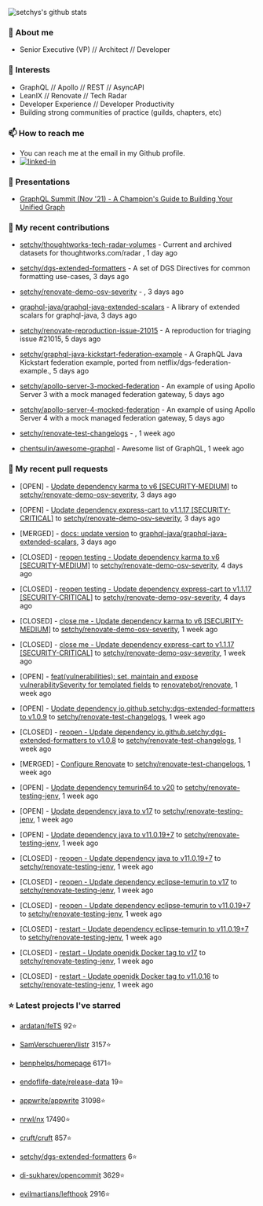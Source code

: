 <p align="left">
  <img src="https://github-readme-stats.vercel.app/api?username=setchy&show_icons=true&theme=algolia&count_private=true" alt="setchys's github stats">
</p>

### 📖 About me

- Senior Executive (VP) // Architect // Developer

### 🔭 Interests

- GraphQL // Apollo // REST // AsyncAPI
- LeanIX // Renovate // Tech Radar
- Developer Experience // Developer Productivity
- Building strong communities of practice (guilds, chapters, etc)

### 📫 How to reach me

- You can reach me at the email in my Github profile.
- [<img alt="linked-in" src="https://img.shields.io/badge/linkedin-%230077B5.svg?&style=for-the-badge&logo=linkedin&logoColor=white" />](https://www.linkedin.com/in/adamsetch)

### 🎤 Presentations

- [GraphQL Summit (Nov '21) - A Champion's Guide to Building Your Unified Graph](https://www.apollographql.com/events/roundtable/graphql-summit-november-2021/a-champions-guide-to-building-your-unified-graph)

### 🚀 My recent contributions



- [setchy/thoughtworks-tech-radar-volumes](https://github.com/setchy/thoughtworks-tech-radar-volumes) - Current and archived datasets for thoughtworks.com/radar , 1 day ago

- [setchy/dgs-extended-formatters](https://github.com/setchy/dgs-extended-formatters) - A set of DGS Directives for common formatting use-cases, 3 days ago

- [setchy/renovate-demo-osv-severity](https://github.com/setchy/renovate-demo-osv-severity) - , 3 days ago

- [graphql-java/graphql-java-extended-scalars](https://github.com/graphql-java/graphql-java-extended-scalars) - A library of extended scalars for graphql-java, 3 days ago

- [setchy/renovate-reproduction-issue-21015](https://github.com/setchy/renovate-reproduction-issue-21015) - A reproduction for triaging issue #21015, 5 days ago

- [setchy/graphql-java-kickstart-federation-example](https://github.com/setchy/graphql-java-kickstart-federation-example) - A GraphQL Java Kickstart federation example, ported from netflix/dgs-federation-example., 5 days ago

- [setchy/apollo-server-3-mocked-federation](https://github.com/setchy/apollo-server-3-mocked-federation) - An example of using Apollo Server 3 with a mock managed federation gateway, 5 days ago

- [setchy/apollo-server-4-mocked-federation](https://github.com/setchy/apollo-server-4-mocked-federation) - An example of using Apollo Server 4 with a mock managed federation gateway, 5 days ago

- [setchy/renovate-test-changelogs](https://github.com/setchy/renovate-test-changelogs) - , 1 week ago

- [chentsulin/awesome-graphql](https://github.com/chentsulin/awesome-graphql) - Awesome list of GraphQL, 1 week ago

### 🎉 My recent pull requests



- [OPEN] - [Update dependency karma to v6 [SECURITY-MEDIUM]](https://github.com/setchy/renovate-demo-osv-severity/pull/7) to [setchy/renovate-demo-osv-severity](https://github.com/setchy/renovate-demo-osv-severity), 3 days ago

- [OPEN] - [Update dependency express-cart to v1.1.17 [SECURITY-CRITICAL]](https://github.com/setchy/renovate-demo-osv-severity/pull/6) to [setchy/renovate-demo-osv-severity](https://github.com/setchy/renovate-demo-osv-severity), 3 days ago

- [MERGED] - [docs: update version](https://github.com/graphql-java/graphql-java-extended-scalars/pull/106) to [graphql-java/graphql-java-extended-scalars](https://github.com/graphql-java/graphql-java-extended-scalars), 3 days ago

- [CLOSED] - [reopen testing - Update dependency karma to v6 [SECURITY-MEDIUM]](https://github.com/setchy/renovate-demo-osv-severity/pull/5) to [setchy/renovate-demo-osv-severity](https://github.com/setchy/renovate-demo-osv-severity), 4 days ago

- [CLOSED] - [reopen testing - Update dependency express-cart to v1.1.17 [SECURITY-CRITICAL]](https://github.com/setchy/renovate-demo-osv-severity/pull/4) to [setchy/renovate-demo-osv-severity](https://github.com/setchy/renovate-demo-osv-severity), 4 days ago

- [CLOSED] - [close me - Update dependency karma to v6 [SECURITY-MEDIUM]](https://github.com/setchy/renovate-demo-osv-severity/pull/2) to [setchy/renovate-demo-osv-severity](https://github.com/setchy/renovate-demo-osv-severity), 1 week ago

- [CLOSED] - [close me - Update dependency express-cart to v1.1.17 [SECURITY-CRITICAL]](https://github.com/setchy/renovate-demo-osv-severity/pull/1) to [setchy/renovate-demo-osv-severity](https://github.com/setchy/renovate-demo-osv-severity), 1 week ago

- [OPEN] - [feat(vulnerabilities): set, maintain and expose vulnerabilitySeverity for templated fields](https://github.com/renovatebot/renovate/pull/21939) to [renovatebot/renovate](https://github.com/renovatebot/renovate), 1 week ago

- [OPEN] - [Update dependency io.github.setchy:dgs-extended-formatters to v1.0.9](https://github.com/setchy/renovate-test-changelogs/pull/3) to [setchy/renovate-test-changelogs](https://github.com/setchy/renovate-test-changelogs), 1 week ago

- [CLOSED] - [reopen - Update dependency io.github.setchy:dgs-extended-formatters to v1.0.8](https://github.com/setchy/renovate-test-changelogs/pull/2) to [setchy/renovate-test-changelogs](https://github.com/setchy/renovate-test-changelogs), 1 week ago

- [MERGED] - [Configure Renovate](https://github.com/setchy/renovate-test-changelogs/pull/1) to [setchy/renovate-test-changelogs](https://github.com/setchy/renovate-test-changelogs), 1 week ago

- [OPEN] - [Update dependency temurin64 to v20](https://github.com/setchy/renovate-testing-jenv/pull/17) to [setchy/renovate-testing-jenv](https://github.com/setchy/renovate-testing-jenv), 1 week ago

- [OPEN] - [Update dependency java to v17](https://github.com/setchy/renovate-testing-jenv/pull/16) to [setchy/renovate-testing-jenv](https://github.com/setchy/renovate-testing-jenv), 1 week ago

- [OPEN] - [Update dependency java to v11.0.19&#43;7](https://github.com/setchy/renovate-testing-jenv/pull/15) to [setchy/renovate-testing-jenv](https://github.com/setchy/renovate-testing-jenv), 1 week ago

- [CLOSED] - [reopen - Update dependency java to v11.0.19&#43;7](https://github.com/setchy/renovate-testing-jenv/pull/14) to [setchy/renovate-testing-jenv](https://github.com/setchy/renovate-testing-jenv), 1 week ago

- [CLOSED] - [reopen - Update dependency eclipse-temurin to v17](https://github.com/setchy/renovate-testing-jenv/pull/13) to [setchy/renovate-testing-jenv](https://github.com/setchy/renovate-testing-jenv), 1 week ago

- [CLOSED] - [reopen - Update dependency eclipse-temurin to v11.0.19&#43;7](https://github.com/setchy/renovate-testing-jenv/pull/12) to [setchy/renovate-testing-jenv](https://github.com/setchy/renovate-testing-jenv), 1 week ago

- [CLOSED] - [restart - Update dependency eclipse-temurin to v11.0.19&#43;7](https://github.com/setchy/renovate-testing-jenv/pull/11) to [setchy/renovate-testing-jenv](https://github.com/setchy/renovate-testing-jenv), 1 week ago

- [CLOSED] - [restart - Update openjdk Docker tag to v17](https://github.com/setchy/renovate-testing-jenv/pull/10) to [setchy/renovate-testing-jenv](https://github.com/setchy/renovate-testing-jenv), 1 week ago

- [CLOSED] - [restart - Update openjdk Docker tag to v11.0.16](https://github.com/setchy/renovate-testing-jenv/pull/9) to [setchy/renovate-testing-jenv](https://github.com/setchy/renovate-testing-jenv), 1 week ago

### ⭐ Latest projects I've starred



- [ardatan/feTS](https://github.com/ardatan/feTS) 92⭐

- [SamVerschueren/listr](https://github.com/SamVerschueren/listr) 3157⭐

- [benphelps/homepage](https://github.com/benphelps/homepage) 6171⭐

- [endoflife-date/release-data](https://github.com/endoflife-date/release-data) 19⭐

- [appwrite/appwrite](https://github.com/appwrite/appwrite) 31098⭐

- [nrwl/nx](https://github.com/nrwl/nx) 17490⭐

- [cruft/cruft](https://github.com/cruft/cruft) 857⭐

- [setchy/dgs-extended-formatters](https://github.com/setchy/dgs-extended-formatters) 6⭐

- [di-sukharev/opencommit](https://github.com/di-sukharev/opencommit) 3629⭐

- [evilmartians/lefthook](https://github.com/evilmartians/lefthook) 2916⭐


